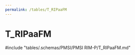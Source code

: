 ```yaml
---
permalink: /tables/T_RIPaaFM
---
```

# T_RIPaaFM
<!-- SPDX-License-Identifier: MPL-2.0 -->

<!-- ATTENTION : Ne pas supprimer ou modifier la ligne ci-dessous -->
#include "tables/.schemas/PMSI/PMSI RIM-P/T_RIPaaFM.md"
<!-- ATTENTION : Ne pas supprimer ou modifier la ligne ci-dessus -->
